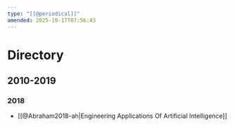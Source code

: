 ```yaml
---
type: "[[@periodical]]"
amended: 2025-10-17T07:56:43
---
```


# Directory
## 2010-2019
### 2018
- [[@Abraham2018-ah|Engineering Applications Of Artificial Intelligence]]
